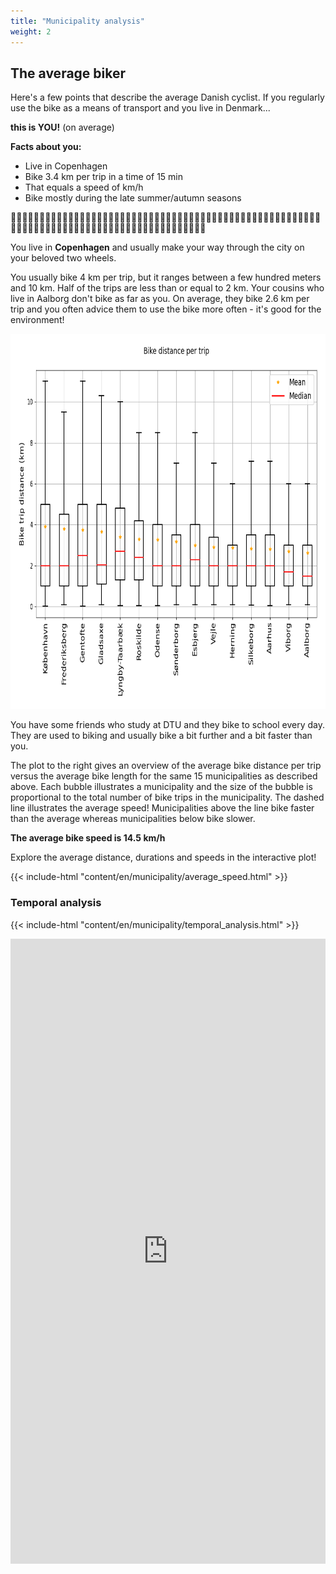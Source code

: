 ```yaml
---
title: "Municipality analysis"
weight: 2
---
```


## The average biker

Here's a few points that describe the average Danish cyclist. If you regularly use the bike as a means of transport and you live in Denmark...

**this is YOU!** (on average)

**Facts about you:**
- Live in Copenhagen
- Bike 3.4 km per trip in a time of 15 min
- That equals a speed of  km/h
- Bike mostly during the late summer/autumn seasons

🚴‍♂️🚴‍♂️🚴‍♂️🚴‍♂️🚴‍♂️🚴‍♂️🚴‍♂️🚴‍♂️🚴‍♂️🚴‍♂️🚴‍♂️🚴‍♂️🚴‍♂️🚴‍♂️🚴‍♂️🚴‍♂️🚴‍🚴‍♂️🚴‍♂️🚴‍♂️🚴‍♂️🚴‍♂️🚴‍♂️🚴‍♂️🚴🚴‍♂️🚴‍♂️🚴‍♂️🚴‍♂️🚴‍♂️🚴‍♂️🚴‍♂️🚴‍♂️🚴‍♂️🚴‍♂️🚴‍♂️🚴‍♂️🚴‍♂️🚴‍♂️🚴‍♂️🚴‍♂️🚴‍♂️🚴‍♂️🚴‍♂️🚴‍♂️

You live in **Copenhagen** and usually make your way through the city on your beloved two wheels.

You usually bike 4 km per trip, but it ranges between a few hundred meters and 10 km. Half of the trips are less than or equal to 2 km. Your cousins who live in Aalborg don't bike as far as you. On average, they bike 2.6 km per trip and you often advice them to use the bike more often - it's good for the environment!

<img src="Top_15_bike_municipalities.png" width=800 height=600 />

You have some friends who study at DTU and they bike to school every day. They are used to biking and usually bike a bit further and a bit faster than you.

The plot to the right gives an overview of the average bike distance per trip versus the average bike length for the same 15 municipalities as described above. Each bubble illustrates a municipality and the size of the bubble is proportional to the total number of bike trips in the municipality. The dashed line illustrates the average speed! Municipalities above the line bike faster than the average whereas municipalities below bike slower.

**The average bike speed is 14.5 km/h**

Explore the average distance, durations and speeds in the interactive plot!

{{< include-html "content/en/municipality/average_speed.html" >}}

### Temporal analysis

{{< include-html "content/en/municipality/temporal_analysis.html" >}}

<iframe src="https://AndreasPiper.github.io/municipality/temporal_analysis.html"
	sandbox="allow-same-origin allow-scripts"
	width="100%"
	height="1000"
	scrolling="yes"
	seamless="seamless"
	frameborder="0">
</iframe>
